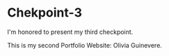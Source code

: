 # Chekpoint-3
I'm honored to present my third checkpoint.

This is my second Portfolio Website: Olivia Guinevere.
